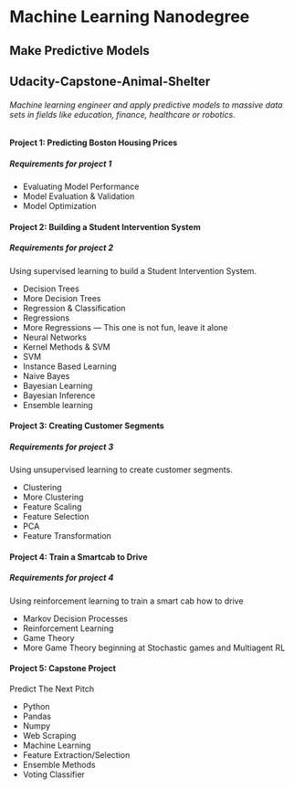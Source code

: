 # Machine Learning Nanodegree

## Make Predictive Models


## Udacity-Capstone-Animal-Shelter



###### Machine learning engineer and apply predictive models to massive data sets in fields like education, finance, healthcare or robotics.

#### Project 1: Predicting Boston Housing Prices

##### Requirements for project 1

- Evaluating Model Performance
- Model Evaluation & Validation
- Model Optimization

#### Project 2: Building a Student Intervention System

##### Requirements for project 2

Using supervised learning to build a Student Intervention System.

- Decision Trees
- More Decision Trees
- Regression & Classification
- Regressions
- More Regressions — This one is not fun, leave it alone
- Neural Networks
- Kernel Methods & SVM
- SVM
- Instance Based Learning
- Naive Bayes
- Bayesian Learning
- Bayesian Inference
- Ensemble learning

#### Project 3: Creating Customer Segments

##### Requirements for project 3

Using unsupervised learning to create customer segments.

- Clustering
- More Clustering
- Feature Scaling
- Feature Selection
- PCA
- Feature Transformation

#### Project 4: Train a Smartcab to Drive

##### Requirements for project 4

Using reinforcement learning to train a smart cab how to drive

- Markov Decision Processes
- Reinforcement Learning
- Game Theory
- More Game Theory beginning at Stochastic games and Multiagent RL

#### Project 5: Capstone Project

Predict The Next Pitch

- Python
- Pandas
- Numpy
- Web Scraping
- Machine Learning
- Feature Extraction/Selection
- Ensemble Methods
- Voting Classifier
